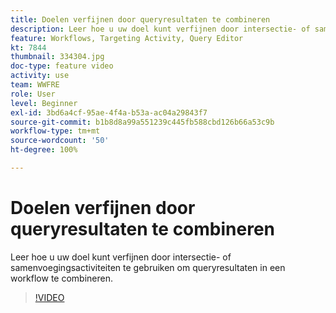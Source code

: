 ```yaml
---
title: Doelen verfijnen door queryresultaten te combineren
description: Leer hoe u uw doel kunt verfijnen door intersectie- of samenvoegingsactiviteiten te gebruiken om queryresultaten in een workflow te combineren.
feature: Workflows, Targeting Activity, Query Editor
kt: 7844
thumbnail: 334304.jpg
doc-type: feature video
activity: use
team: WWFRE
role: User
level: Beginner
exl-id: 3bd6a4cf-95ae-4f4a-b53a-ac04a29843f7
source-git-commit: b1b8d8a99a551239c445fb588cbd126b66a53c9b
workflow-type: tm+mt
source-wordcount: '50'
ht-degree: 100%

---
```


# Doelen verfijnen door queryresultaten te combineren

Leer hoe u uw doel kunt verfijnen door intersectie- of samenvoegingsactiviteiten te gebruiken om queryresultaten in een workflow te combineren.

>[!VIDEO](https://video.tv.adobe.com/v/334304?quality=12&learn=on)
